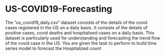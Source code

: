 # US-COVID19-Forecasting
The “us_covid19_daily.csv” dataset consists of the details of the covid cases registered in the US on a daily basis. It consists of the details of positive cases, covid deaths and hospitalised cases  on a daily basis. This dataset is particularly used for understanding and forecasting the trend flow of the covid case in the US. You are given the task to perform to build time series model to forecast the Hospitalized count
